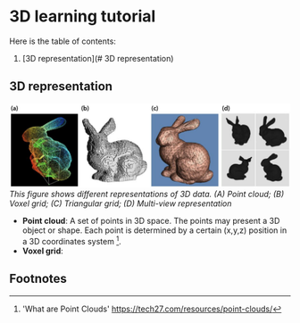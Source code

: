 # 3D learning tutorial

Here is the table of contents:

1. [3D representation](# 3D representation)

## 3D representation

![3d-representation](/images/3D-representation.png)
*This figure shows different representations of 3D data. (A) Point cloud; (B) Voxel grid; (C) Triangular grid; (D) Multi-view representation*

- **Point cloud**: A set of points in 3D space. The points may present a 3D object or shape. Each point is determined by a certain (x,y,z) position in a 3D coordinates system [^1].
- **Voxel grid**:










## Footnotes

[^1]: 'What are Point Clouds'  https://tech27.com/resources/point-clouds/ 



